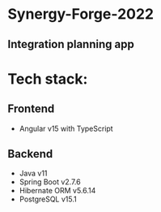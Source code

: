 # Synergy-Forge-2022
## Integration planning app
# Tech stack:
## Frontend
- Angular v15 with TypeScript
## Backend
- Java v11
- Spring Boot v2.7.6
- Hibernate ORM v5.6.14
- PostgreSQL v15.1

